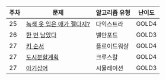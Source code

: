 | 주차 | 문제                                                              | 알고리즘 유형 | 난이도 |
| ---- | ----------------------------------------------------------------- | ------------- | ------ |
| 25   | [녹색 옷 입은 애가 젤다지?](https://www.acmicpc.net/problem/4485) | 다익스트라    | GOLD4  |
| 26   | [한 번 남았다](https://www.acmicpc.net/problem/13317)             | 벨만포드      | GOLD3  |
| 27   | [키 순서](https://www.acmicpc.net/problem/2458)                   | 플로이드워샬  | GOLD4  |
| 27   | [도시분할계획](https://www.acmicpc.net/problem/1647)              | 크루스칼      | GOLD4  |
| 27   | [아기상어](https://www.acmicpc.net/problem/16236)                 | 시뮬레이션    | GOLD3  |
